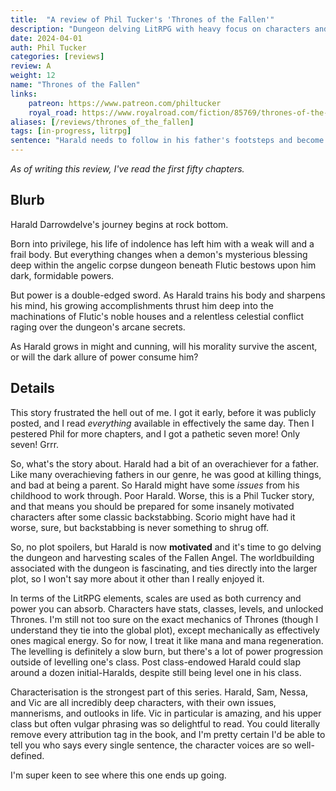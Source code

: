 ```yaml
---
title:  "A review of Phil Tucker's 'Thrones of the Fallen'"
description: "Dungeon delving LitRPG with heavy focus on characters and great worldbuilding. Exception dialogue and action."
date: 2024-04-01
auth: Phil Tucker
categories: [reviews]
review: A
weight: 12
name: "Thrones of the Fallen"
links:
    patreon: https://www.patreon.com/philtucker
    royal_road: https://www.royalroad.com/fiction/85769/thrones-of-the-fallen
aliases: [/reviews/thrones_of_the_fallen]
tags: [in-progress, litrpg]
sentence: "Harald needs to follow in his father's footsteps and become one of the greatest dungeon delvers of all time."
---
```


*As of writing this review, I've read the first fifty chapters.*

## Blurb

Harald Darrowdelve's journey begins at rock bottom.

Born into privilege, his life of indolence has left him with a weak will and a frail body. But everything changes when a demon's mysterious blessing deep within the angelic corpse dungeon beneath Flutic bestows upon him dark, formidable powers. 

But power is a double-edged sword. As Harald trains his body and sharpens his mind, his growing accomplishments thrust him deep into the machinations of Flutic's noble houses and a relentless celestial conflict raging over the dungeon's arcane secrets.

As Harald grows in might and cunning, will his morality survive the ascent, or will the dark allure of power consume him?

## Details

This story frustrated the hell out of me. I got it early, before it was publicly posted, and I read *everything* available in effectively the same day. Then I pestered Phil for more chapters, and I got a pathetic seven more! Only seven! Grrr.

So, what's the story about. Harald had a bit of an overachiever for a father. Like many overachieving fathers in our genre, he was good at killing things, and bad at being a parent. So Harald might have some *issues* from his childhood to work through. Poor Harald. Worse, this is a Phil Tucker story, and that means you should be prepared for some insanely motivated characters after some classic backstabbing. Scorio might have had it worse, sure, but backstabbing is never something to shrug off.

So, no plot spoilers, but Harald is now **motivated** and it's time to go delving the dungeon and harvesting scales of the Fallen Angel. The worldbuilding associated with the dungeon is fascinating, and ties directly into the larger plot, so I won't say more about it other than I really enjoyed it.

In terms of the LitRPG elements, scales are used as both currency and power you can absorb. Characters have stats, classes, levels, and unlocked Thrones. I'm still not too sure on the exact mechanics of Thrones (though I understand they tie into the global plot), except mechanically as effectively ones magical energy. So for now, I treat it like mana and mana regeneration. The levelling is definitely a slow burn, but there's a lot of power progression outside of levelling one's class. Post class-endowed Harald could slap around a dozen initial-Haralds, despite still being level one in his class.

Characterisation is the strongest part of this series. Harald, Sam, Nessa, and Vic are all incredibly deep characters, with their own issues, mannerisms, and outlooks in life. Vic in particular is amazing, and his upper class but often vulgar phrasing was so delightful to read. You could literally remove every attribution tag in the book, and I'm pretty certain I'd be able to tell you who says every single sentence, the character voices are so well-defined.

I'm super keen to see where this one ends up going.